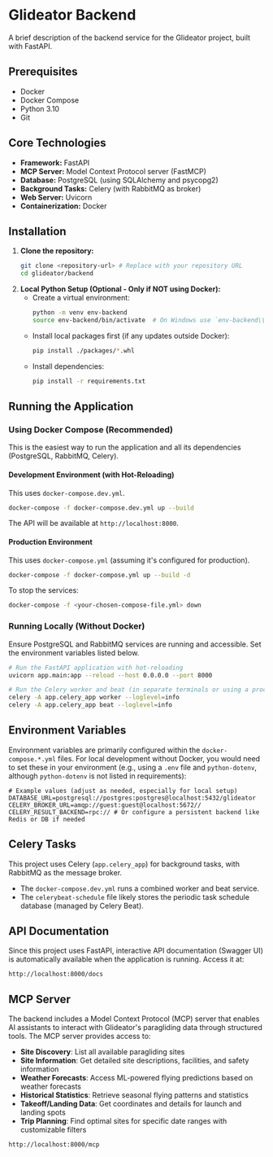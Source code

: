 # Glideator Backend

A brief description of the backend service for the Glideator project, built with FastAPI.

## Prerequisites

- Docker
- Docker Compose
- Python 3.10
- Git

## Core Technologies

- **Framework:** FastAPI
- **MCP Server:** Model Context Protocol server (FastMCP)
- **Database:** PostgreSQL (using SQLAlchemy and psycopg2)
- **Background Tasks:** Celery (with RabbitMQ as broker)
- **Web Server:** Uvicorn
- **Containerization:** Docker

## Installation

1.  **Clone the repository:**
    ```bash
    git clone <repository-url> # Replace with your repository URL
    cd glideator/backend
    ```
2.  **Local Python Setup (Optional - Only if NOT using Docker):**
    *   Create a virtual environment:
        ```bash
        python -m venv env-backend
        source env-backend/bin/activate  # On Windows use `env-backend\\Scripts\\activate`
        ```
    *   Install local packages first (if any updates outside Docker):
        ```bash
        pip install ./packages/*.whl
        ```
    *   Install dependencies:
        ```bash
        pip install -r requirements.txt
        ```

## Running the Application

### Using Docker Compose (Recommended)

This is the easiest way to run the application and all its dependencies (PostgreSQL, RabbitMQ, Celery).

#### Development Environment (with Hot-Reloading)

This uses `docker-compose.dev.yml`.

```bash
docker-compose -f docker-compose.dev.yml up --build
```

The API will be available at `http://localhost:8000`.

#### Production Environment

This uses `docker-compose.yml` (assuming it's configured for production).

```bash
docker-compose -f docker-compose.yml up --build -d
```

To stop the services:

```bash
docker-compose -f <your-chosen-compose-file.yml> down
```

### Running Locally (Without Docker)

Ensure PostgreSQL and RabbitMQ services are running and accessible. Set the environment variables listed below.

```bash
# Run the FastAPI application with hot-reloading
uvicorn app.main:app --reload --host 0.0.0.0 --port 8000

# Run the Celery worker and beat (in separate terminals or using a process manager)
celery -A app.celery_app worker --loglevel=info
celery -A app.celery_app beat --loglevel=info
```

## Environment Variables

Environment variables are primarily configured within the `docker-compose.*.yml` files. For local development without Docker, you would need to set these in your environment (e.g., using a `.env` file and `python-dotenv`, although `python-dotenv` is not listed in requirements):

```plaintext
# Example values (adjust as needed, especially for local setup)
DATABASE_URL=postgresql://postgres:postgres@localhost:5432/glideator
CELERY_BROKER_URL=amqp://guest:guest@localhost:5672//
CELERY_RESULT_BACKEND=rpc:// # Or configure a persistent backend like Redis or DB if needed
```

## Celery Tasks

This project uses Celery (`app.celery_app`) for background tasks, with RabbitMQ as the message broker.
- The `docker-compose.dev.yml` runs a combined worker and beat service.
- The `celerybeat-schedule` file likely stores the periodic task schedule database (managed by Celery Beat).

## API Documentation

Since this project uses FastAPI, interactive API documentation (Swagger UI) is automatically available when the application is running. Access it at:

`http://localhost:8000/docs`

## MCP Server

The backend includes a Model Context Protocol (MCP) server that enables AI assistants to interact with Glideator's paragliding data through structured tools. The MCP server provides access to:

- **Site Discovery**: List all available paragliding sites
- **Site Information**: Get detailed site descriptions, facilities, and safety information
- **Weather Forecasts**: Access ML-powered flying predictions based on weather forecasts
- **Historical Statistics**: Retrieve seasonal flying patterns and statistics
- **Takeoff/Landing Data**: Get coordinates and details for launch and landing spots
- **Trip Planning**: Find optimal sites for specific date ranges with customizable filters

`http://localhost:8000/mcp`